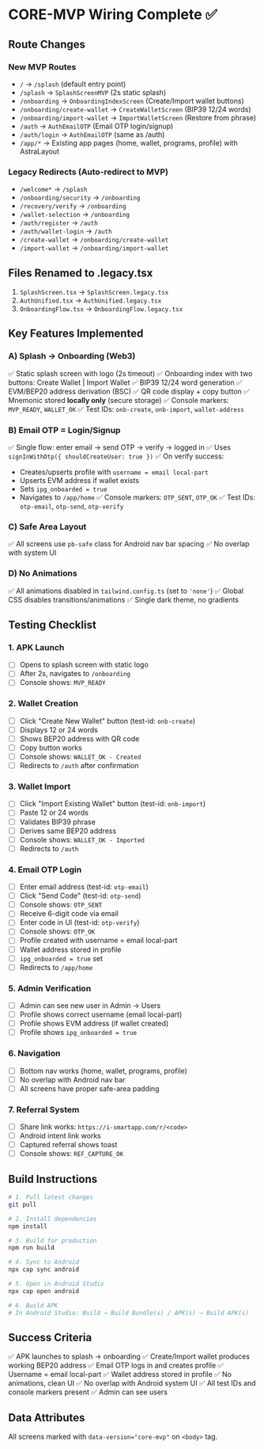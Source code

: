 # CORE-MVP Wiring Complete ✅

## Route Changes

### New MVP Routes
- `/` → `/splash` (default entry point)
- `/splash` → `SplashScreenMVP` (2s static splash)
- `/onboarding` → `OnboardingIndexScreen` (Create/Import wallet buttons)
- `/onboarding/create-wallet` → `CreateWalletScreen` (BIP39 12/24 words)
- `/onboarding/import-wallet` → `ImportWalletScreen` (Restore from phrase)
- `/auth` → `AuthEmailOTP` (Email OTP login/signup)
- `/auth/login` → `AuthEmailOTP` (same as /auth)
- `/app/*` → Existing app pages (home, wallet, programs, profile) with AstraLayout

### Legacy Redirects (Auto-redirect to MVP)
- `/welcome*` → `/splash`
- `/onboarding/security` → `/onboarding`
- `/recovery/verify` → `/onboarding`
- `/wallet-selection` → `/onboarding`
- `/auth/register` → `/auth`
- `/auth/wallet-login` → `/auth`
- `/create-wallet` → `/onboarding/create-wallet`
- `/import-wallet` → `/onboarding/import-wallet`

## Files Renamed to .legacy.tsx
1. `SplashScreen.tsx` → `SplashScreen.legacy.tsx`
2. `AuthUnified.tsx` → `AuthUnified.legacy.tsx`
3. `OnboardingFlow.tsx` → `OnboardingFlow.legacy.tsx`

## Key Features Implemented

### A) Splash → Onboarding (Web3)
✅ Static splash screen with logo (2s timeout)
✅ Onboarding index with two buttons: Create Wallet | Import Wallet
✅ BIP39 12/24 word generation
✅ EVM/BEP20 address derivation (BSC)
✅ QR code display + copy button
✅ Mnemonic stored **locally only** (secure storage)
✅ Console markers: `MVP_READY`, `WALLET_OK`
✅ Test IDs: `onb-create`, `onb-import`, `wallet-address`

### B) Email OTP = Login/Signup
✅ Single flow: enter email → send OTP → verify → logged in
✅ Uses `signInWithOtp({ shouldCreateUser: true })`
✅ On verify success:
  - Creates/upserts profile with `username = email local-part`
  - Upserts EVM address if wallet exists
  - Sets `ipg_onboarded = true`
  - Navigates to `/app/home`
✅ Console markers: `OTP_SENT`, `OTP_OK`
✅ Test IDs: `otp-email`, `otp-send`, `otp-verify`

### C) Safe Area Layout
✅ All screens use `pb-safe` class for Android nav bar spacing
✅ No overlap with system UI

### D) No Animations
✅ All animations disabled in `tailwind.config.ts` (set to `'none'`)
✅ Global CSS disables transitions/animations
✅ Single dark theme, no gradients

## Testing Checklist

### 1. APK Launch
- [ ] Opens to splash screen with static logo
- [ ] After 2s, navigates to `/onboarding`
- [ ] Console shows: `MVP_READY`

### 2. Wallet Creation
- [ ] Click "Create New Wallet" button (test-id: `onb-create`)
- [ ] Displays 12 or 24 words
- [ ] Shows BEP20 address with QR code
- [ ] Copy button works
- [ ] Console shows: `WALLET_OK - Created`
- [ ] Redirects to `/auth` after confirmation

### 3. Wallet Import
- [ ] Click "Import Existing Wallet" button (test-id: `onb-import`)
- [ ] Paste 12 or 24 words
- [ ] Validates BIP39 phrase
- [ ] Derives same BEP20 address
- [ ] Console shows: `WALLET_OK - Imported`
- [ ] Redirects to `/auth`

### 4. Email OTP Login
- [ ] Enter email address (test-id: `otp-email`)
- [ ] Click "Send Code" (test-id: `otp-send`)
- [ ] Console shows: `OTP_SENT`
- [ ] Receive 6-digit code via email
- [ ] Enter code in UI (test-id: `otp-verify`)
- [ ] Console shows: `OTP_OK`
- [ ] Profile created with username = email local-part
- [ ] Wallet address stored in profile
- [ ] `ipg_onboarded = true` set
- [ ] Redirects to `/app/home`

### 5. Admin Verification
- [ ] Admin can see new user in Admin → Users
- [ ] Profile shows correct username (email local-part)
- [ ] Profile shows EVM address (if wallet created)
- [ ] Profile shows `ipg_onboarded = true`

### 6. Navigation
- [ ] Bottom nav works (home, wallet, programs, profile)
- [ ] No overlap with Android nav bar
- [ ] All screens have proper safe-area padding

### 7. Referral System
- [ ] Share link works: `https://i-smartapp.com/r/<code>`
- [ ] Android intent link works
- [ ] Captured referral shows toast
- [ ] Console shows: `REF_CAPTURE_OK`

## Build Instructions

```bash
# 1. Pull latest changes
git pull

# 2. Install dependencies
npm install

# 3. Build for production
npm run build

# 4. Sync to Android
npx cap sync android

# 5. Open in Android Studio
npx cap open android

# 6. Build APK
# In Android Studio: Build → Build Bundle(s) / APK(s) → Build APK(s)
```

## Success Criteria
✅ APK launches to splash → onboarding
✅ Create/Import wallet produces working BEP20 address
✅ Email OTP logs in and creates profile
✅ Username = email local-part
✅ Wallet address stored in profile
✅ No animations, clean UI
✅ No overlap with Android system UI
✅ All test IDs and console markers present
✅ Admin can see users

## Data Attributes
All screens marked with `data-version="core-mvp"` on `<body>` tag.
